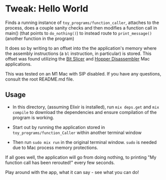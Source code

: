 # Tweak: Hello World

Finds a running instance of `toy_programs/function_caller`, attaches to the process, does a couple sanity checks and then modifies a function call in main() (that points to `do_nothing()`) to instead route to `print_message()` (another function in the program)

It does so by writing to an offset into the the application's memory where the assembly instructions (a `bl` instruction, in particular) is stored. This offset was found utilizing the [Bit Slicer](https://github.com/zorgiepoo/Bit-Slicer) and [Hopper Disassembler](https://www.hopperapp.com/) Mac applications.

This was tested on an M1 Mac with SIP disabled. If you have any questions, consult the root README.md file.

## Usage

- In this directory, (assuming Elixir is installed), run `mix deps.get` and `mix compile` to download the dependencies and ensure compilation of the program is working.

- Start out by running the application stored in `toy_programs/function_Caller` within another terminal window

-  Then run `sudo mix run` in the original terminal window. `sudo` is needed due to Mac process memory protections.

If all goes well, the application will go from doing nothing, to printing "My function call has been rerouted!" every few seconds.

Play around with the app, what it can say - see what you can do!
